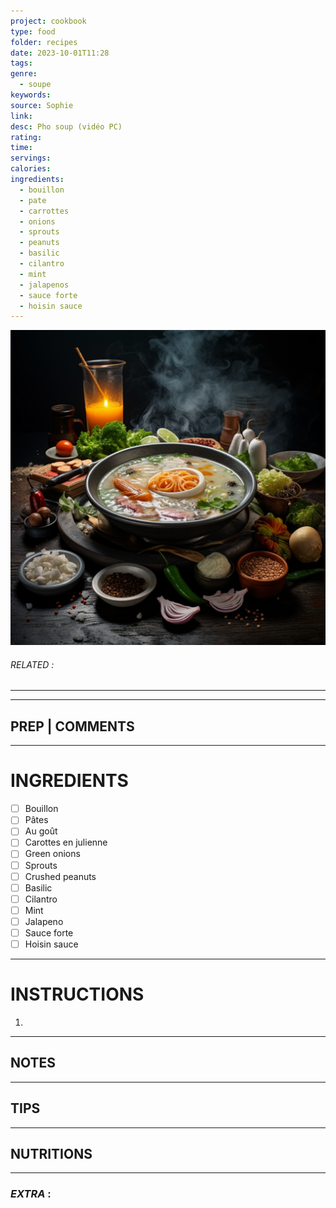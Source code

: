 ```yaml
---
project: cookbook
type: food
folder: recipes
date: 2023-10-01T11:28
tags: 
genre:
  - soupe
keywords: 
source: Sophie
link: 
desc: Pho soup (vidéo PC)
rating: 
time: 
servings: 
calories: 
ingredients:
  - bouillon
  - pate
  - carrottes
  - onions
  - sprouts
  - peanuts
  - basilic
  - cilantro
  - mint
  - jalapenos
  - sauce forte
  - hoisin sauce
---
```


![IMAGE](_default.png)

###### *RELATED* : 
---


---
## PREP | COMMENTS



---
# INGREDIENTS

- [ ] Bouillon 
- [ ] Pâtes 
- [ ] Au goût
- [ ] Carottes en julienne
- [ ] Green onions
- [ ] Sprouts
- [ ] Crushed peanuts
- [ ] Basilic
- [ ] Cilantro
- [ ] Mint
- [ ] Jalapeno 
- [ ] Sauce forte
- [ ] Hoisin sauce

---
# INSTRUCTIONS

1. 

---
## NOTES



---
## TIPS



---
## NUTRITIONS



---
### *EXTRA* :



